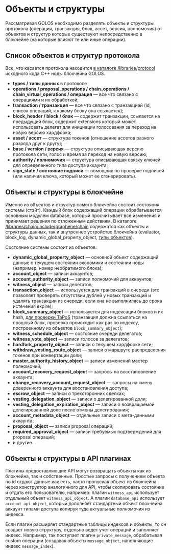 # Объекты и структуры

Рассматривая GOLOS необходимо разделять объекты и структуры протокола \(операция, транзакция, блок, ассет, версия, полномочия\) от объектов и структур которые существуют непосредственно в блокчейне \(на которые влияют те или иные операции\).

## Список объектов и структур протокола

Все, что касается протокола находится [в каталоге /libraries/protocol](https://github.com/golos-blockchain/golos/tree/master/libraries/protocol) исходного кода C++ ноды блокчейна GOLOS.

* **types / типы данных** в протоколе
* **operations / proposal\_operations / chain\_operations / chain\_virtual\_operations / операция** — все что связано с операциями и их обработкой;
* **transaction / транзакция** — все что связано с транзакцией \(id, список операций, к какому блоку она ссылается\);
* **block\_header / block / блок** — содержит транзакции, ссылается на предыдущий блок, содержит extensions который может использовать делегат для инициации голосования за переход на новую версию хардфорка;
* **asset / ассет** — структура токенов \(отношение ассетов разного разряда друг к другу\);
* **base / version / версия** — структура описывающая версию протокола сети, голос и время за переход на новую версию;
* **authority / полномочия** — структура описывающая связку ключей для определенного типа доступа аккаунта;
* **sign\_state / состояние подписи** — помощник по проверке подписей \(или наличия ключа, который может ее сгенерировать\).

## Объекты и структуры в блокчейне

Именно из объектов и структур самого блокчейна состоит состояния системы \(стэйт\). Каждый блок содержащий операции обрабатывается основным модулем database, который просчитывает все изменения и принимает решения по отложенным действиям. В каталоге [/libraries/chain/include/graphene/chain](https://github.com/golos-blockchain/golos/tree/master/libraries/chain/include/golos/chain) содержатся как объекты и структуры данных, так и внутреннее устройство блокчейна \(evaluator, block\_log, dynamic\_global\_property\_object, [типы объектов](https://github.com/golos-blockchain/golos/blob/master/libraries/chain/include/golos/chain/steem_object_types.hpp)\).

Состояние системы состоит из объектов:

* **dynamic\_global\_property\_object** — основной объект содержащий данные о текущем состоянии экономики и состоянии ноды \(например, номер необратимого блока\);
* **account\_object** — записи аккаунтов;
* **account\_authority\_object** — записи полномочий для аккаунтов;
* **witness\_object** — записи делегатов;
* **transaction\_object** — используется для транзакций в очереди \(это позволяет проверять отсутствии дублей у новых транзакций и удалять транзакции из очереди, если она не выполнилась до срока истечения expire\);
* **block\_summary\_object** — используется для индексации блоков и их hash, [для проверки TaPoS](state.md) \(транзакция должна ссылаться на прошлый блок, проверка происходит как раз по индексу, построенному из объектов `block_summary_object`\);
* **witness\_schedule\_object** — состояние очереди делегатов;
* **witness\_vote\_object** — записи голосов за делегатов;
* **hardfork\_property\_object** — записи о текущем хардфорке сети;
* **withdraw\_vesting\_route\_object** — записи о маршруте распределения токенов при конвертации доли;
* **master\_authority\_history\_object** — записи изменений мастер полномочий;
* **account\_recovery\_request\_object** — запросы на восстановление аккаунта;
* **change\_recovery\_account\_request\_object** — запросы на смену доверенного аккаунта для восстановления доступа;
* **escrow\_object** — записи о трехсторонних сделках;
* **vesting\_delegation\_object** — записи о делегированной доли;
* **vesting\_delegation\_expiration\_object** — записи о возвращаемой делегированной доле после отмены делегирования;
* **account\_metadata\_object** — отдельные записи с мета-данными аккаунта;
* **proposal\_object** — записи proposal операций;
* **required\_approval\_object** — записи требуемых подтверждений для proposal операций;
* и другие...

## Объекты и структуры в API плагинах

Плагины предоставляющие API могут возвращать объекты как из блокчейна, так и собственные. Простые запросы с получением объекта по id отдают данные как есть, часто пропуская объект из блокчейна через конструктор аналогичного для API, чтобы скопировать состояние и отдать его пользователю, например: плагин `witness_api` использует отдельный объект `witness_api_object`. А плагин `database_api` использует `account_api_object`, который дополняет стандартный объект блокчейна аккаунт типами доступа копируя туда актуальные полномочия из индекса.

Если плагин расширяет стандартные таблицы индексов и объекты, то он создает новую структуру, отдельно ведет учет операций и заполняет индекс. Например, так поступает плагин `private_message`, обрабатывая custom операции \(создавая объекты `message_object`, наполняющие индекс `message_index`\).

